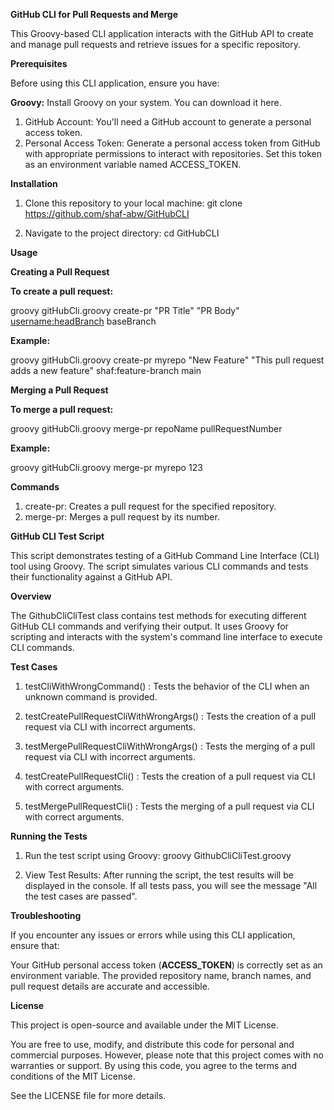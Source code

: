 **GitHub CLI for Pull Requests and Merge**


This Groovy-based CLI application interacts with the GitHub API to create and manage pull requests and retrieve issues for a specific repository.

**Prerequisites**

Before using this CLI application, ensure you have:

**Groovy:** 
Install Groovy on your system. You can download it here.
1) GitHub Account: You'll need a GitHub account to generate a personal access token.
2) Personal Access Token: Generate a personal access token from GitHub with appropriate permissions to interact with repositories. Set this token as an environment variable named ACCESS_TOKEN.

**Installation**

1) Clone this repository to your local machine: git clone https://github.com/shaf-abw/GitHubCLI

2) Navigate to the project directory: cd GitHubCLI

**Usage**

**Creating a Pull Request**

**To create a pull request:**

groovy gitHubCli.groovy create-pr <repoName> "PR Title" "PR Body" <username:headBranch> baseBranch

**Example:**

groovy gitHubCli.groovy create-pr myrepo "New Feature" "This pull request adds a new feature" shaf:feature-branch main

**Merging a Pull Request**

**To merge a pull request:**

groovy gitHubCli.groovy merge-pr repoName pullRequestNumber

**Example:**

groovy gitHubCli.groovy merge-pr myrepo 123

**Commands**
  1) create-pr: Creates a pull request for the specified repository.
  2) merge-pr: Merges a pull request by its number.

**GitHub CLI Test Script**

This script demonstrates testing of a GitHub Command Line Interface (CLI) tool using Groovy. The script simulates various CLI commands and tests their functionality against a GitHub API.

**Overview**

The GithubCliCliTest class contains test methods for executing different GitHub CLI commands and verifying their output. It uses Groovy for scripting and interacts with the system's command line interface to execute CLI commands.

**Test Cases**

1) testCliWithWrongCommand() : Tests the behavior of the CLI when an unknown command is provided.

2) testCreatePullRequestCliWithWrongArgs() : Tests the creation of a pull request via CLI with incorrect arguments.

3) testMergePullRequestCliWithWrongArgs() : Tests the merging of a pull request via CLI with incorrect arguments.

4) testCreatePullRequestCli() : Tests the creation of a pull request via CLI with correct arguments.

5) testMergePullRequestCli() : Tests the merging of a pull request via CLI with correct arguments.

**Running the Tests**

1) Run the test script using Groovy: groovy GithubCliCliTest.groovy

2) View Test Results: After running the script, the test results will be displayed in the console. If all tests pass, you will see the message "All the test cases are passed".
  
**Troubleshooting**

If you encounter any issues or errors while using this CLI application, ensure that:

Your GitHub personal access token (**ACCESS_TOKEN**) is correctly set as an environment variable.
The provided repository name, branch names, and pull request details are accurate and accessible.

**License**

This project is open-source and available under the MIT License.

You are free to use, modify, and distribute this code for personal and commercial purposes. However, please note that this project comes with no warranties or support. By using this code, you agree to the terms and conditions of the MIT License.

See the LICENSE file for more details.
